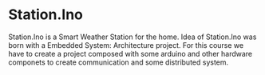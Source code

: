 # Station.Ino
Station.Ino is a Smart Weather Station for the home.
Idea of Station.Ino was born with a Embedded System: Architecture project. For this course we have to create a project composed with some arduino and other hardware componets to create communication and some distributed system.
